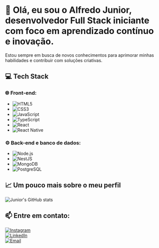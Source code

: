 # 👋 Olá, eu sou o Alfredo Junior, desenvolvedor Full Stack iniciante com foco em aprendizado contínuo e inovação.

Estou sempre em busca de novos conhecimentos para aprimorar minhas habilidades e contribuir com soluções criativas.

## 💻 **Tech Stack**

### 🌐 **Front-end:**
- ![HTML5](https://img.shields.io/badge/-HTML5-E34F26?style=flat&logo=html5&logoColor=white)
- ![CSS3](https://img.shields.io/badge/-CSS3-1572B6?style=flat&logo=css3&logoColor=white)
- ![JavaScript](https://img.shields.io/badge/-JavaScript-F7DF1E?style=flat&logo=javascript&logoColor=black)
- ![TypeScript](https://img.shields.io/badge/-TypeScript-007ACC?style=flat&logo=typescript&logoColor=white)
- ![React](https://img.shields.io/badge/-React-61DAFB?style=flat&logo=react&logoColor=black)
- ![React Native](https://img.shields.io/badge/-React_Native-61DAFB?style=flat&logo=react&logoColor=black)

### ⚙️ **Back-end e banco de dados:**
- ![Node.js](https://img.shields.io/badge/-Node.js-339933?style=flat&logo=node.js&logoColor=white)
- ![NestJS](https://img.shields.io/badge/-NestJS-E0234E?style=flat&logo=nestjs&logoColor=white)
- ![MongoDB](https://img.shields.io/badge/-MongoDB-47A248?style=flat&logo=mongodb&logoColor=white)
- ![PostgreSQL](https://img.shields.io/badge/-PostgreSQL-336791?style=flat&logo=postgresql&logoColor=white)

## 📈 **Um pouco mais sobre o meu perfil**

![Junior's GitHub stats](https://github-readme-stats.vercel.app/api?username=oalfredojr&show_icons=true&theme=radical)

## 📫 **Entre em contato:**

[![Instagram](https://img.shields.io/badge/-Instagram-E4405F?style=flat&logo=instagram&logoColor=white)](https://instagram.com/oalfredojr)  
[![LinkedIn](https://img.shields.io/badge/-LinkedIn-0077B5?style=flat&logo=linkedin&logoColor=white)](https://www.linkedin.com/in/alfredo-corr%C3%AAa-lima-junior-508028114/)  
[![Email](https://img.shields.io/badge/-Email-D14836?style=flat&logo=gmail&logoColor=white)](contatoalfredo@live.com)
